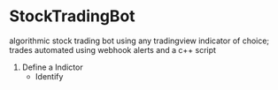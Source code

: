 # StockTradingBot
algorithmic stock trading bot using any tradingview indicator of choice; trades automated using webhook alerts and a c++ script

1. Define a Indictor
   - Identify 
